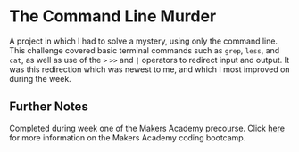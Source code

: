 # The Command Line Murder

A project in which I had to solve a mystery, using only the command line. This challenge covered basic terminal commands such as `grep`, `less`, and `cat`, as well as use of the `>` `>>` and `|` operators to redirect input and output. It was this redirection which was newest to me, and which I most improved on during the week.

## Further Notes

Completed during week one of the Makers Academy precourse. Click [here](http://www.makersacademy.com) for more information on the Makers Academy coding bootcamp.
